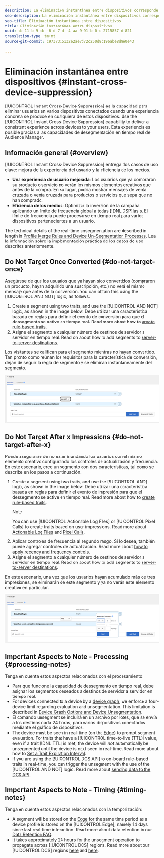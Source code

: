 ```yaml
---
description: La eliminación instantánea entre dispositivos corresponde a la capacidad de eliminar usuarios de varios dispositivos a la vez, siempre que los usuarios estén conectados a ellos, cuando en uno de los dispositivos se produce una experiencia particular. Utilice esta capacidad para ofrecer a los usuarios una experiencia coherente en distintos dispositivos. Esta experiencia es posible gracias a las capacidades de desegmentación en tiempo real de Audience Manager.
seo-description: La eliminación instantánea entre dispositivos corresponde a la capacidad de eliminar usuarios de varios dispositivos a la vez, siempre que los usuarios estén conectados a ellos, cuando en uno de los dispositivos se produce una experiencia particular. Utilice esta capacidad para ofrecer a los usuarios una experiencia coherente en distintos dispositivos. Esta experiencia es posible gracias a las capacidades de desegmentación en tiempo real de Audience Manager.
seo-title: Eliminación instantánea entre dispositivos
title: Eliminación instantánea entre dispositivos
uuid: cb 11 b 9 cb -6 d 7 d -4 aa 9-91 b 0-c 2715857 d 821
translation-type: tm+mt
source-git-commit: c9737315132e2ae7d72c250d8c196abe8d9e0e43

---
```



# Eliminación instantánea entre dispositivos {#instant-cross-device-suppression}

[!UICONTROL Instant Cross-Device Suppression] es la capacidad para eliminar usuarios en varios dispositivos conectados cuando una experiencia concreta se produce en cualquiera de estos dispositivos. Use the [!UICONTROL Instant Cross-Device Suppression] capability to deliver a consistent experience across devices to your users. Esta experiencia es posible gracias a las capacidades de desegmentación en tiempo real de Audience Manager.

## Información general {#overview}

[!UICONTROL Instant Cross-Device Suppression] entrega dos casos de uso clave: mejora de la experiencia del usuario y la eficiencia de los medios.

* **Una experiencia de usuario mejorada**: Los usuarios que ya compraron su producto o servicio no verán los mismos elementos creativos que antes de la compra. En su lugar, podría mostrar mensajes de venta cruzada o venta cruzada para productos o servicios que sepa que no han comprado.
* **Eficiencia de los medios**: Optimizar la inversión de la campaña aplicando un límite de frecuencia global a todas [!DNL DSP]las s. El límite de frecuencia puede procesarse en tiempo real para varios dispositivos pertenecientes a un usuario.

The technical details of the real-time unsegmentation are described in length in [Profile Merge Rules and Device Un-Segmentation Processes](../../features/profile-merge-rules/merge-rule-unsegment.md). Lea la información sobre la implementación práctica de los casos de uso descritos anteriormente.

## Do Not Target Once Converted {#do-not-target-once}

Asegúrese de que los usuarios que ya hayan sido convertidos (compraron un producto, hayan adquirido una suscripción, etc.) no verá el mismo mensaje que antes de la conversión. You can obtain this using the [!UICONTROL AND NOT] logic, as follows.

1. Create a segment using two traits, and use the [!UICONTROL AND NOT] logic, as shown in the image below. Debe utilizar una característica basada en reglas para definir el evento de conversión para que el dessegmento se active en tiempo real. Read more about how to [create rule-based traits](../../features/traits/create-onboarded-rule-based-traits.md#create-rules-based-or-onboarded-traits).
1. Asigne el segmento a cualquier número de destinos de servidor a servidor en tiempo real. Read on about how to add segments to [server-to-server destinations](../../features/destinations/manage-destinations.md#add-edit-segments).

Los visitantes se califican para el segmento mientras no hayan convertido. Tan pronto como reúnan los requisitos para la característica de conversión, dejan de seguir la regla de segmento y se eliminan instantáneamente del segmento.

![](assets/and_not_use_case.png)

## Do Not Target After x Impressions {#do-not-target-after-x}

Puede asegurarse de no estar inundando los usuarios con el mismo elemento creativo configurando los controles de actualización y frecuencia. En este escenario, cree un segmento con dos características, tal como se describe en los pasos a continuación.

1. Create a segment using two traits, and use the [!UICONTROL AND] logic, as shown in the image below. Debe utilizar una característica basada en reglas para definir el evento de impresión para que el dessegmento se active en tiempo real. Read more about how to [create rule-based traits](../../features/traits/create-onboarded-rule-based-traits.md#create-rules-based-or-onboarded-traits).
   >[!NOTE]
   >
   >You can use [!UICONTROL Actionable Log Files] or [!UICONTROL Pixel Calls] to create traits based on user impressions. Read more about [Actionable Log Files](../../integration/media-data-integration/actionable-log-files.md) and [Pixel Calls](../../integration/media-data-integration/impression-data-pixels.md).
1. Aplicar controles de frecuencia al segundo rasgo. Si lo desea, también puede agregar controles de actualización. Read more about [how to apply recency and frequency controls](../../features/segments/recency-and-frequency.md).
1. Asigne el segmento a cualquier número de destinos de servidor a servidor en tiempo real. Read on about how to add segments to [server-to-server destinations](../../features/destinations/manage-destinations.md#add-edit-segments).

En este escenario, una vez que los usuarios hayan acumulado más de tres impresiones, se eliminarán de este segmento y ya no verán este elemento creativo en particular.

![](assets/impressions_use_case.png)

## Important Aspects to Note - Processing {#processing-notes}

Tenga en cuenta estos aspectos relacionados con el procesamiento:

* Para que funcione la capacidad de dessegmento en tiempo real, debe asignar los segmentos deseados a destinos de servidor a servidor en tiempo real.
* For devices connected to a device by a [device graph](../../features/profile-merge-rules/profile-link-use-case.md#recommendations), we enforce a four-device limit regarding evaluation and unsegmentation. This limitation is described in [Device Graph Options and Device Unsegmentation](../../features/profile-merge-rules/merge-rule-unsegment.md#device-graph-options-unsegmentation).​
* El comando unsegment se incluirá en un archivo por lotes, que se envía a los destinos cada 24 horas, para varios dispositivos conectados mediante el gráfico de dispositivos.
* The device must be seen in real-time (on the [Edge](../../reference/system-components/components-edge.md)) to prompt segment evaluation. For traits that have a [!UICONTROL time-to-live (TTL)] value, even if a trait [!DNL TTL] is met, the device will *not* automatically be unsegmented until the device is next seen in real-time.​ Read more about how to [Set a Trait Expiration Interval](../../features/traits/create-onboarded-rule-based-traits.md#set-expiration-interval).
* If you are using the [!UICONTROL DCS API] to on-board rule-based traits in real-time, you can trigger the unsegment with the use of the [!UICONTROL AND NOT] logic. Read more about [sending data to the DCS API](../../api/dcs-intro/dcs-event-calls/dcs-url-send.md).​

## Important Aspects to Note - Timing {#timing-notes}

Tenga en cuenta estos aspectos relacionados con la temporización:

* A segment will be stored on the [Edge](../../reference/system-components/components-edge.md) for the same time period as a device profile is stored on the [!UICONTROL Edge], namely 14 days since last real-time interaction. Read more about data retention in our [Data Retention FAQ](../../faq/faq-privacy.md#data-retention-faq).
* It takes approximately 24 hours for the unsegment operation to propagate across [!UICONTROL DCS] regions. Read more about our [!UICONTROL DCS] regions [here](../../reference/system-components/components-data-collection.md) and [here](../../api/dcs-intro/dcs-api-reference/dcs-regions.md).
